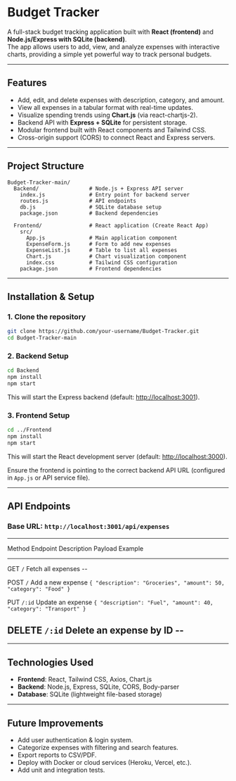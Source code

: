 # Budget Tracker

A full-stack budget tracking application built with **React (frontend)**
and **Node.js/Express with SQLite (backend)**.\
The app allows users to add, view, and analyze expenses with interactive
charts, providing a simple yet powerful way to track personal budgets.

------------------------------------------------------------------------

## Features

-   Add, edit, and delete expenses with description, category, and
    amount.
-   View all expenses in a tabular format with real-time updates.
-   Visualize spending trends using **Chart.js** (via react-chartjs-2).
-   Backend API with **Express + SQLite** for persistent storage.
-   Modular frontend built with React components and Tailwind CSS.
-   Cross-origin support (CORS) to connect React and Express servers.

------------------------------------------------------------------------

## Project Structure

    Budget-Tracker-main/
      Backend/                # Node.js + Express API server
        index.js              # Entry point for backend server
        routes.js             # API endpoints
        db.js                 # SQLite database setup
        package.json          # Backend dependencies
      
      Frontend/               # React application (Create React App)
        src/
          App.js              # Main application component
          ExpenseForm.js      # Form to add new expenses
          ExpenseList.js      # Table to list all expenses
          Chart.js            # Chart visualization component
          index.css           # Tailwind CSS configuration
        package.json          # Frontend dependencies

------------------------------------------------------------------------

## Installation & Setup

### 1. Clone the repository

``` bash
git clone https://github.com/your-username/Budget-Tracker.git
cd Budget-Tracker-main
```

### 2. Backend Setup

``` bash
cd Backend
npm install
npm start
```

This will start the Express backend (default: <http://localhost:3001>).

### 3. Frontend Setup

``` bash
cd ../Frontend
npm install
npm start
```

This will start the React development server (default:
<http://localhost:3000>).

Ensure the frontend is pointing to the correct backend API URL
(configured in `App.js` or API service file).

------------------------------------------------------------------------

## API Endpoints

### Base URL: `http://localhost:3001/api/expenses`

  ----------------------------------------------------------------------------------------------------------------------------
  Method   Endpoint             Description               Payload Example
  -------- -------------------- ------------------------- --------------------------------------------------------------------
  GET      `/`                  Fetch all expenses        --

  POST     `/`                  Add a new expense         `{ "description": "Groceries", "amount": 50, "category": "Food" }`

  PUT      `/:id`               Update an expense         `{ "description": "Fuel", "amount": 40, "category": "Transport" }`

  DELETE   `/:id`               Delete an expense by ID   --
  ----------------------------------------------------------------------------------------------------------------------------

------------------------------------------------------------------------

## Technologies Used

-   **Frontend**: React, Tailwind CSS, Axios, Chart.js
-   **Backend**: Node.js, Express, SQLite, CORS, Body-parser
-   **Database**: SQLite (lightweight file-based storage)

------------------------------------------------------------------------

## Future Improvements

-   Add user authentication & login system.
-   Categorize expenses with filtering and search features.
-   Export reports to CSV/PDF.
-   Deploy with Docker or cloud services (Heroku, Vercel, etc.).
-   Add unit and integration tests.
